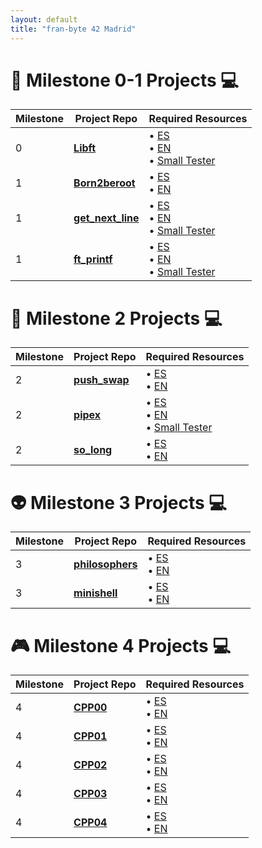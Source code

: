```yaml
---
layout: default
title: "fran-byte 42 Madrid"
---
```

# 🚀 Milestone 0-1 Projects 💻

| Milestone | Project Repo         | Required Resources                          |
|------------------|------------------|---------------------------------------------|
| 0 | **[Libft](https://github.com/fran-byte/libft)** | • [ES](projects/libft_es.md)<br> • [EN](projects/libft_en.md) <br> • [Small Tester](https://github.com/fran-byte/42-libft-tester)|
| 1 | **[Born2beroot](#)** | • [ES](projects/born2beroot_es.md)<br> • [EN](projects/born2beroot_en.md) |
| 1 | **[get_next_line](https://github.com/fran-byte/born2beroot)** | • [ES](projects/gnl_es.md)<br> • [EN](projects/gnl_en.md) <br> • [Small Tester](https://github.com/fran-byte/42-gnl-tester)|
| 1 | **[ft_printf](https://github.com/fran-byte/born2beroot)** | • [ES](projects/ft_printf_es.md)<br> • [EN](projects/ft_printf_en.md) <br> • [Small Tester](https://github.com/fran-byte/42-ft_printf-tester)|


# 🎯 Milestone 2 Projects 💻

| Milestone | Project Repo         | Required Resources                          |
|------------------|------------------|---------------------------------------------|
| 2 | **[push_swap](https://github.com/fran-byte/born2beroot)** | • [ES](projects/push_swap_es.md)<br> • [EN](projects/push_swap_en.md) |
| 2 | **[pipex](https://github.com/fran-byte/born2beroot)** | • [ES](projects/pipex_es.md)<br> • [EN](projects/pipex_en.md) <br> • [Small Tester](https://github.com/fran-byte/42-pipex-tester)|
| 2 | **[so_long](https://github.com/fran-byte/born2beroot)** | • [ES](projects/so_long_es.md)<br> • [EN](projects/so_long_en.md) |

# 👽 Milestone 3 Projects 💻

| Milestone | Project Repo         | Required Resources                          |
|------------------|------------------|---------------------------------------------|
| 3 | **[philosophers](https://github.com/fran-byte/born2beroot)** | • [ES](projects/philosophers_es.md)<br> • [EN](projects/philosophers_en.md) |
| 3 | **[minishell](https://github.com/fran-byte/born2beroot)** | • [ES](projects/minishell_es.md)<br> • [EN](projects/minishell_en.md) |

# 🎮 Milestone 4 Projects 💻

| Milestone | Project Repo         | Required Resources                          |
|------------------|------------------|---------------------------------------------|
| 4 | **[CPP00](https://github.com/fran-byte/42-cpp-00)** | • [ES](projects/cpp00_es.md)<br> • [EN](projects/cpp00_en.md) |
| 4 | **[CPP01](https://github.com/fran-byte/42-cpp-01)** | • [ES](projects/cpp01_es.md)<br> • [EN](projects/cpp01_en.md) |
| 4 | **[CPP02](https://github.com/fran-byte/born2beroot)** | • [ES](projects/cpp02_es.md)<br> • [EN](projects/cpp02_en.md) |
| 4 | **[CPP03](https://github.com/fran-byte/born2beroot)** | • [ES](projects/cpp03_es.md)<br> • [EN](projects/cpp03_en.md) |
| 4 | **[CPP04](https://github.com/fran-byte/born2beroot)** | • [ES](projects/cpp04_es.md)<br> • [EN](projects/cpp04_en.md) |

